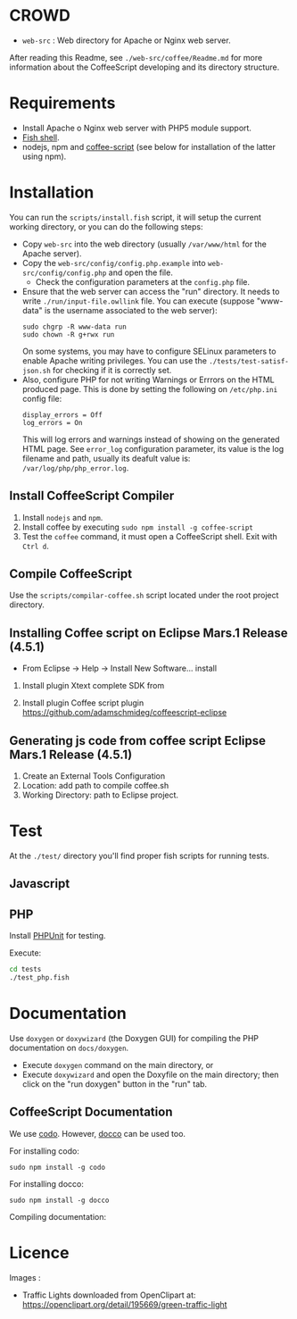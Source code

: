 # CROWD

* `web-src` : Web directory for Apache or Nginx web server.

After reading this Readme, see `./web-src/coffee/Readme.md` for more information about the CoffeeScript developing and its directory structure. 

# Requirements

* Install Apache o Nginx web server with PHP5 module support.
* [Fish shell](http://fishshell.com).
* nodejs, npm and [coffee-script](http://coffeescript.org/) (see below for installation of the latter using npm).

# Installation

You can run the `scripts/install.fish` script, it will setup the current working directory, or you can do the following steps:

* Copy `web-src` into the web directory (usually `/var/www/html` for the Apache server).
* Copy the `web-src/config/config.php.example` into `web-src/config/config.php` and open the file.
	* Check the configuration parameters at the `config.php` file.
* Ensure that the web server can access the "run" directory. It needs to write `./run/input-file.owllink` file. 
  You can execute (suppose "www-data" is the username associated to the web server):
  ```
  sudo chgrp -R www-data run
  sudo chown -R g+rwx run
  ```
  On some systems, you may have to configure SELinux parameters to enable Apache writing privileges.
  You can use the `./tests/test-satisf-json.sh` for checking if it is correctly set.
* Also, configure PHP for not writing Warnings or Errrors on the HTML produced page. This is done by setting the following on `/etc/php.ini` config file:
  ```
  display_errors = Off
  log_errors = On
  ```
  This will log errors and warnings instead of showing on the generated HTML page. See `error_log` configuration parameter, its value is the log filename and path, usually its deafult value is: `/var/log/php/php_error.log`.


## Install CoffeeScript Compiler

1. Install `nodejs` and `npm`.
2. Install coffee by executing `sudo npm install -g coffee-script`
3. Test the `coffee` command, it must open a CoffeeScript shell. Exit with `Ctrl d`.

## Compile CoffeeScript

Use the `scripts/compilar-coffee.sh` script located under the root project directory.

## Installing Coffee script on Eclipse Mars.1 Release (4.5.1)

* From Eclipse -> Help -> Install New Software... install

1. Install plugin Xtext complete SDK from 

2. Install plugin Coffee script plugin https://github.com/adamschmideg/coffeescript-eclipse

## Generating js code from coffee script Eclipse Mars.1 Release (4.5.1)

1. Create an External Tools Configuration
2. Location: add path to compile coffee.sh
3. Working Directory: path to Eclipse project.

# Test
At the `./test/` directory you'll find proper fish scripts for running tests.

## Javascript

## PHP
Install [PHPUnit](https://phpunit.de/getting-started.html) for testing. 

Execute:

```bash
cd tests
./test_php.fish
```

# Documentation
Use `doxygen` or `doxywizard` (the Doxygen GUI) for compiling the PHP documentation on `docs/doxygen`. 

* Execute `doxygen` command on the main directory, or
* Execute `doxywizard` and open the Doxyfile on the main directory; then click on the "run doxygen" button in the "run" tab.

## CoffeeScript Documentation 
We use [codo](https://github.com/coffeedoc/codo). However, [docco](http://jashkenas.github.io/docco/) can be used too.

For installing codo:

    sudo npm install -g codo
	
For installing docco:

	sudo npm install -g docco
	
Compiling documentation:

# Licence

Images :

* Traffic Lights downloaded from OpenClipart at: https://openclipart.org/detail/195669/green-traffic-light
